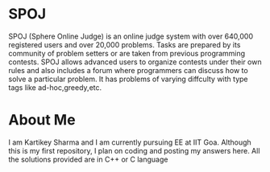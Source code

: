 

# SPOJ
SPOJ (Sphere Online Judge) is an online judge system with over 640,000 registered users and over 20,000 problems. Tasks are prepared by its community of problem setters or are taken from previous programming contests. SPOJ allows advanced users to organize contests under their own rules and also includes a forum where programmers can discuss how to solve a particular problem.
It has problems of varying diffculty with type tags like ad-hoc,greedy,etc.

# About Me
I am Kartikey Sharma and I am currently pursuing EE at IIT Goa. Although this is my first repository, I plan on coding and posting my answers here.
All the solutions provided are in C++ or C language
